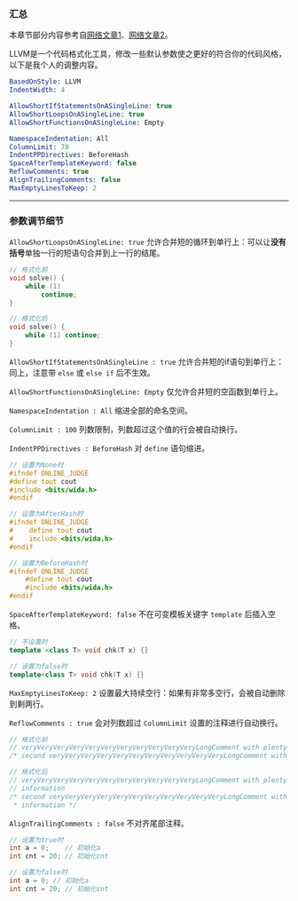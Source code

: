 ### 汇总

本章节部分内容参考自[网络文章1](https://blog.csdn.net/weixin_43717839/article/details/129382657)、[网络文章2](https://blog.csdn.net/sirkang/article/details/105988953)。

LLVM是一个代码格式化工具，修改一些默认参数使之更好的符合你的代码风格，以下是我个人的调整内容。

```LLVM
BasedOnStyle: LLVM
IndentWidth: 4

AllowShortIfStatementsOnASingleLine: true
AllowShortLoopsOnASingleLine: true
AllowShortFunctionsOnASingleLine: Empty

NamespaceIndentation: All
ColumnLimit: 70
IndentPPDirectives: BeforeHash
SpaceAfterTemplateKeyword: false
ReflowComments: true
AlignTrailingComments: false
MaxEmptyLinesToKeep: 2
```

***

### 参数调节细节

`AllowShortLoopsOnASingleLine: true` 允许合并短的循环到单行上：可以让**没有括号**单独一行的短语句合并到上一行的结尾。

```c++
// 格式化前
void solve() {
    while (1)
        continue;
}

// 格式化后
void solve() {
    while (1) continue;
}
```

`AllowShortIfStatementsOnASingleLine : true` 允许合并短的if语句到单行上：同上，注意带 `else` 或 `else if` 后不生效。

`AllowShortFunctionsOnASingleLine: Empty` 仅允许合并短的空函数到单行上。

`NamespaceIndentation : All` 缩进全部的命名空间。

`ColumnLimit : 100` 列数限制，列数超过这个值的行会被自动换行。

`IndentPPDirectives : BeforeHash` 对 `define` 语句缩进。

```c++
// 设置为None时
#ifndef ONLINE_JUDGE
#define tout cout
#include <bits/wida.h>
#endif

// 设置为AfterHash时
#ifndef ONLINE_JUDGE
#    define tout cout
#    include <bits/wida.h>
#endif

// 设置为BeforeHash时
#ifndef ONLINE_JUDGE
    #define tout cout
    #include <bits/wida.h>
#endif
```

`SpaceAfterTemplateKeyword: false` 不在可变模板关键字 `template` 后插入空格。

```c++
// 不设置时
template <class T> void chk(T x) {}

// 设置为false时
template<class T> void chk(T x) {}
```

`MaxEmptyLinesToKeep: 2` 设置最大持续空行：如果有非常多空行，会被自动删除到剩两行。

`ReflowComments : true` 会对列数超过 `ColumnLimit` 设置的注释进行自动换行。

```c++
// 格式化前
// veryVeryVeryVeryVeryVeryVeryVeryVeryVeryVeryLongComment with plenty of information
/* second veryVeryVeryVeryVeryVeryVeryVeryVeryVeryVeryLongComment with plenty of information */

// 格式化后
// veryVeryVeryVeryVeryVeryVeryVeryVeryVeryVeryLongComment with plenty of
// information
/* second veryVeryVeryVeryVeryVeryVeryVeryVeryVeryVeryLongComment with plenty of
 * information */
```

`AlignTrailingComments : false` 不对齐尾部注释。

```c++
// 设置为true时
int a = 0;    // 初始化a
int cnt = 20; // 初始化cnt

// 设置为false时
int a = 0; // 初始化a
int cnt = 20; // 初始化cnt
```